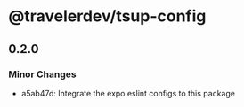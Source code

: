# @travelerdev/tsup-config

## 0.2.0

### Minor Changes

- a5ab47d: Integrate the expo eslint configs to this package
